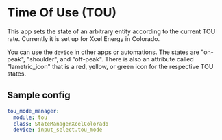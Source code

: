# Time Of Use (TOU)

This app sets the state of an arbitrary entity according to the current TOU rate. Currently it is set up for Xcel Energy in Colorado.

You can use the `device` in other apps or automations. The states are "on-peak", "shoulder", and "off-peak". There is also an attribute called "lametric_icon" that is a red, yellow, or green icon for the respective TOU states.

## Sample config

```yaml
tou_mode_manager:
  module: tou
  class: StateManagerXcelColorado
  device: input_select.tou_mode
```